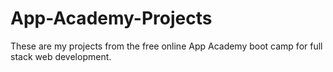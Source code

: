 # App-Academy-Projects
These are my projects from the free online App Academy boot camp for full stack web development.
